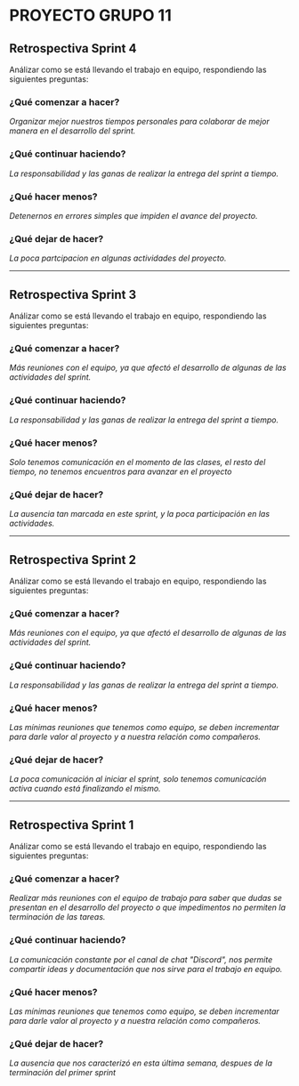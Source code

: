 # PROYECTO GRUPO 11

## Retrospectiva Sprint 4
Análizar como se está llevando el trabajo en equipo, respondiendo las siguientes preguntas:&nbsp; 

### ¿Qué comenzar a hacer?
*Organizar mejor nuestros tiempos personales para colaborar de mejor manera en el desarrollo del sprint.*&nbsp; 

### ¿Qué continuar haciendo?
*La responsabilidad y las ganas de realizar la entrega del sprint a tiempo.*&nbsp; 

### ¿Qué hacer menos?
*Detenernos en errores simples que impiden el avance del proyecto.*&nbsp; 

### ¿Qué dejar de hacer?
*La poca partcipacion en algunas actividades del proyecto.*&nbsp; 

---
## Retrospectiva Sprint 3
Análizar como se está llevando el trabajo en equipo, respondiendo las siguientes preguntas:&nbsp; 

### ¿Qué comenzar a hacer?
*Más reuniones con el equipo, ya que afectó el desarrollo de algunas de las actividades del sprint.*&nbsp; 

### ¿Qué continuar haciendo?
*La responsabilidad y las ganas de realizar la entrega del sprint a tiempo.*&nbsp; 

### ¿Qué hacer menos?
*Solo tenemos comunicación en el momento de las clases, el resto del tiempo, no tenemos encuentros para avanzar en el proyecto*&nbsp; 

### ¿Qué dejar de hacer?
*La ausencia tan marcada en este sprint, y la poca participación en las actividades.*&nbsp; 

---

## Retrospectiva Sprint 2
Análizar como se está llevando el trabajo en equipo, respondiendo las siguientes preguntas:&nbsp; 

### ¿Qué comenzar a hacer?
*Más reuniones con el equipo, ya que afectó el desarrollo de algunas de las actividades del sprint.*&nbsp; 

### ¿Qué continuar haciendo?
*La responsabilidad y las ganas de realizar la entrega del sprint a tiempo.*&nbsp; 

### ¿Qué hacer menos?
*Las mínimas reuniones que tenemos como equipo, se deben incrementar para darle valor al proyecto y a nuestra relación como compañeros.*&nbsp; 

### ¿Qué dejar de hacer?
*La poca comunicación al iniciar el sprint, solo tenemos comunicación activa cuando está finalizando el mismo.*&nbsp; 

---

## Retrospectiva Sprint 1
Análizar como se está llevando el trabajo en equipo, respondiendo las siguientes preguntas:&nbsp; 

### ¿Qué comenzar a hacer?
*Realizar más reuniones con el equipo de trabajo para saber que dudas se presentan en el desarrollo del proyecto o que impedimentos no permiten la terminación de las tareas.*&nbsp; 

### ¿Qué continuar haciendo?
*La comunicación constante por el canal de chat "Discord", nos permite compartir ideas y documentación que nos sirve para el trabajo en equipo.*&nbsp; 

### ¿Qué hacer menos?
*Las mínimas reuniones que tenemos como equipo, se deben incrementar para darle valor al proyecto y a nuestra relación como compañeros.*&nbsp; 

### ¿Qué dejar de hacer?
*La ausencia que nos caracterizó en esta última semana, despues de la terminación del primer sprint*&nbsp; 
